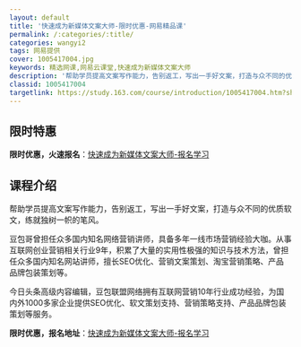 ```yaml
---
layout: default
title: '快速成为新媒体文案大师-限时优惠-网易精品课'
permalink: /:categories/:title/
categories: wangyi2
tags: 网易提供
cover: 1005417004.jpg
keywords: 精选网课,网易云课堂,快速成为新媒体文案大师
description: '帮助学员提高文案写作能力，告别返工，写出一手好文案，打造与众不同的优质软文，练就独树一帜的笔风。豆包哥曾担任众多国内知名'
classid: 1005417004
targetlink: https://study.163.com/course/introduction/1005417004.htm?share=1&shareId=1025206652&utm_campaign=share&utm_medium=iphoneShare&utm_source=&utm_u=1025206652
---
```


## 限时特惠

**限时优惠，火速报名**：[快速成为新媒体文案大师-报名学习](https://study.163.com/course/introduction/1005417004.htm?share=1&shareId=1025206652&utm_campaign=share&utm_medium=iphoneShare&utm_source=&utm_u=1025206652)

## 课程介绍

帮助学员提高文案写作能力，告别返工，写出一手好文案，打造与众不同的优质软文，练就独树一帜的笔风。

豆包哥曾担任众多国内知名网络营销讲师，具备多年一线市场营销经验大咖。从事互联网创业营销相关行业9年，积累了大量的实用性极强的知识与技术方法，曾担任众多国内知名网站讲师，擅长SEO优化、营销文案策划、淘宝营销策略、产品品牌包装策划等。



今日头条高级内容编辑，豆包联盟网络拥有互联网营销10年行业成功经验，为国内外1000多家企业提供SEO优化、软文策划支持、营销策略支持、产品品牌包装策划等服务。

**限时优惠，报名地址**：[快速成为新媒体文案大师-报名学习](https://study.163.com/course/introduction/1005417004.htm?share=1&shareId=1025206652&utm_campaign=share&utm_medium=iphoneShare&utm_source=&utm_u=1025206652)

